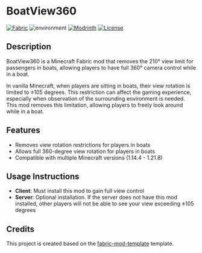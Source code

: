 # BoatView360

[![Fabric](https://img.shields.io/badge/Mod%20Loader-Fabric-lightyellow)](https://fabricmc.net/)
![environment](https://img.shields.io/badge/Enviroment-Both-lame)
[![Modrinth](https://img.shields.io/modrinth/dt/BoatView360?color=00AF5C&logo=modrinth)](https://modrinth.com/mod/BoatView360)
[![License](https://img.shields.io/github/license/AsOne2020/BoatView360.svg)](http://www.gnu.org/licenses/lgpl-3.0.html)

## Description

BoatView360 is a Minecraft Fabric mod that removes the 210° view limit for passengers in boats, allowing players to have full 360° camera control while in a boat.

In vanilla Minecraft, when players are sitting in boats, their view rotation is limited to ±105 degrees. This restriction can affect the gaming experience, especially when observation of the surrounding environment is needed. This mod removes this limitation, allowing players to freely look around while in a boat.

## Features

- Removes view rotation restrictions for players in boats
- Allows full 360-degree view rotation for players in boats
- Compatible with multiple Minecraft versions (1.14.4 - 1.21.8)

## Usage Instructions

- **Client**: Must install this mod to gain full view control
- **Server**: Optional installation. If the server does not have this mod installed, other players will not be able to see your view exceeding ±105 degrees

## Credits

This project is created based on the [fabric-mod-template](https://github.com/Fallen-Breath/fabric-mod-template) template.
